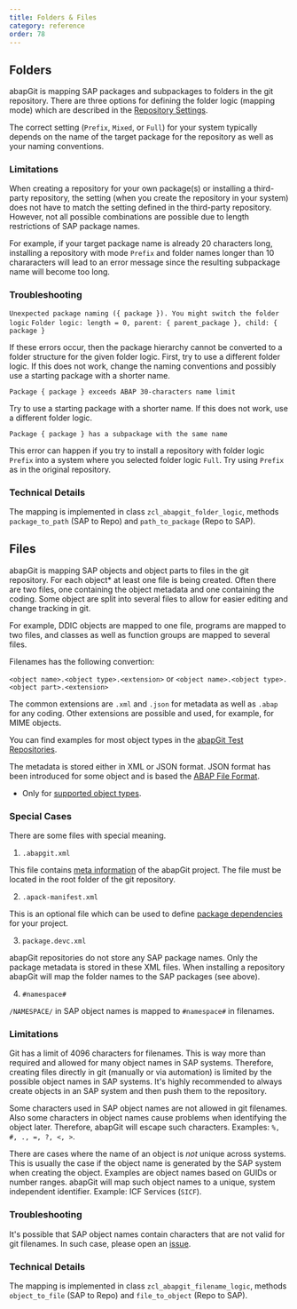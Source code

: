 ```yaml
---
title: Folders & Files
category: reference
order: 78
---
```


## Folders

abapGit is mapping SAP packages and subpackages to folders in the git repository. There are three options for defining the folder logic (mapping mode) which 
are described in the [Repository Settings](settings-dot-abapgit.html#folder-logic).

The correct setting (`Prefix`, `Mixed`, or `Full`) for your system typically depends on the name of the target package for the repository as well as 
your naming conventions. 

### Limitations

When creating a repository for your own package(s) or installing a third-party repository, the setting (when you create the repository in your system) does not have to match the setting
defined in the third-party repository. However, not all possible combinations are possible due to length restrictions of SAP package names. 

For example, if your target package name is already 20 characters long, installing a repository with mode `Prefix` and folder names longer than 
10 chararacters will lead to an error message since the resulting subpackage name will become too long. 

### Troubleshooting

`Unexpected package naming ({ package }). You might switch the folder logic`
`Folder logic: length = 0, parent: { parent_package }, child: { package }`

If these errors occur, then the package hierarchy cannot be converted to a folder structure for the given folder logic. First, try to use a different 
folder logic. If this does not work, change the naming conventions and possibly use a starting package with a shorter name.

`Package { package } exceeds ABAP 30-characters name limit`

Try to use a starting package with a shorter name. If this does not work, use a different folder logic. 

`Package { package } has a subpackage with the same name`

This error can happen if you try to install a repository with folder logic `Prefix` into a system where you selected folder logic `Full`.
Try using `Prefix` as in the original repository.

### Technical Details

The mapping is implemented in class `zcl_abapgit_folder_logic`, methods `package_to_path` (SAP to Repo) and `path_to_package` (Repo to SAP).

## Files

abapGit is mapping SAP objects and object parts to files in the git repository. For each object* at least one file is being created. 
Often there are two files, one containing the object metadata and one containing the coding. Some object are split into several files
to allow for easier editing and change tracking in git.

For example, DDIC objects are mapped to one file, programs are mapped to two files, and classes as well as function groups are mapped to several files.

Filenames has the following convertion:

`<object name>.<object type>.<extension>` or `<object name>.<object type>.<object part>.<extension>` 

The common extensions are `.xml` and `.json` for metadata as well as `.abap` for any coding. Other extensions are possible and used,
for example, for MIME objects.

You can find examples for most object types in the [abapGit Test Repositories](https://github.com/abapGit-tests).

The metadata is stored either in XML or JSON format. JSON format has been introduced for some object and is based the 
[ABAP File Format](https://github.com/SAP/abap-file-formats).

* Only for [supported object types](ref-supported.html). 

### Special Cases

There are some files with special meaning.

1. `.abapgit.xml`

This file contains [meta information](settings-dot-abapgit.html) of the abapGit project. The file must be located in the root folder of the git repository.

2. `.apack-manifest.xml`

This is an optional file which can be used to define [package dependencies](ref-apack.html) for your project.

3. `package.devc.xml`

abapGit repositories do not store any SAP package names. Only the package metadata is stored in these XML files. When installing a repository
abapGit will map the folder names to the SAP packages (see above).

4. `#namespace#`

`/NAMESPACE/` in SAP object names is mapped to `#namespace#` in filenames.

### Limitations

Git has a limit of 4096 characters for filenames. This is way more than required and allowed for many object names in SAP systems. Therefore,
creating files directly in git (manually or via automation) is limited by the possible object names in SAP systems. It's highly recommended
to always create objects in an SAP system and then push them to the repository.

Some characters used in SAP object names are not allowed in git filenames. Also some characters in object names cause problems when identifying 
the object later. Therefore, abapGit will escape such characters. Examples: `%, #, ., =, ?, <, >`.

There are cases where the name of an object is *not* unique across systems. This is usually the case if the object name is generated by the
SAP system when creating the object. Examples are object names based on GUIDs or number ranges. abapGit will map such object names to a unique, 
system independent identifier. Example: ICF Services (`SICF`).

### Troubleshooting

It's possible that SAP object names contain characters that are not valid for git filenames. In such case, please open an 
[issue](https://github.com/sbcgua/ajson/issues).

### Technical Details

The mapping is implemented in class `zcl_abapgit_filename_logic`, methods `object_to_file` (SAP to Repo) and `file_to_object` (Repo to SAP).
